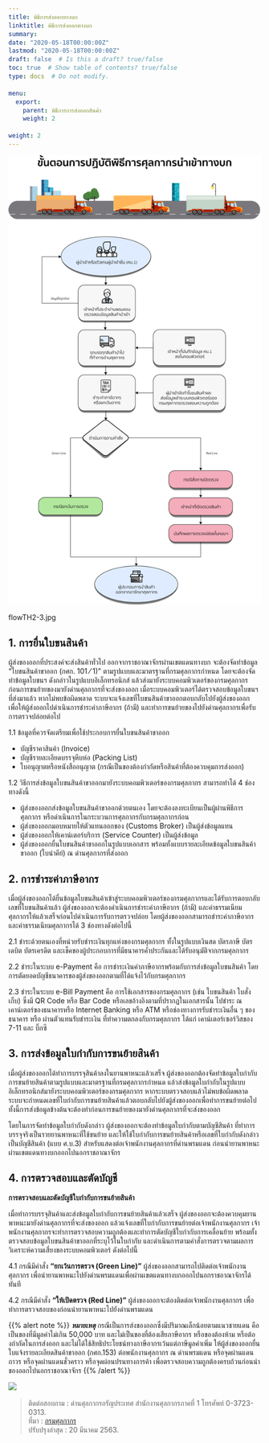```yaml
---
title: พิธีการส่งออกทางบก
linktitle: พิธีการส่งออกทางบก
summary:
date: "2020-05-18T00:00:00Z"
lastmod: "2020-05-18T00:00:00Z"
draft: false  # Is this a draft? true/false
toc: true  # Show table of contents? true/false
type: docs  # Do not modify.

menu:
  export:
    parent: พิธีการการส่งออกสินค้า
    weight: 2

weight: 2
---
```


![](https://github.com/ecs-support/ECS_contents/raw/master/ECS_Academia/content/customs/import-export/import/img/flowTH1-1.jpg)

flowTH2-3.jpg


## 1. การยื่นใบขนสินค้า

ผู้ส่งของออกที่ประสงค์จะส่งสินค้าทั่วไป ออกจากราชอาณาจักรผ่านเขตแดนทางบก จะต้องจัดทำข้อมูล “ใบขนสินค้าขาออก (กศก. 101 ⁄ 1)” ตามรูปแบบและมาตรฐานที่กรมศุลกากรกำหนด โดยจะต้องจัดทำข้อมูลใบขนฯ ดังกล่าวในรูปแบบอิเล็กทรอนิกส์ แล้วส่งมายังระบบคอมพิวเตอร์ของกรมศุลกากร ก่อนการขนย้ายของมายังด่านศุลกากรที่จะส่งของออก เมื่อระบบคอมพิวเตอร์ได้ตรวจสอบข้อมูลใบขนฯ ที่ส่งมาแล้ว หากไม่พบข้อผิดพลาด ระบบจะแจ้งเลขที่ใบขนสินค้าขาออกตอบกลับไปยังผู้ส่งของออก เพื่อให้ผู้ส่งออกไปดำเนินการชำระค่าภาษีอากร (ถ้ามี) และทำการขนย้ายของไปยังด่านศุลกากรเพื่อรับการตรวจปล่อยต่อไป

1.1 ข้อมูลที่ควรจัดเตรียมเพื่อใช้ประกอบการยื่นใบขนสินค้าขาออก

-   บัญชีราคาสินค้า (Invoice)      
-   บัญชีรายละเอียดบรรจุหีบห่อ (Packing List)      
-   ใบอนุญาตหรือหนังสืออนุญาต (กรณีเป็นของต้องกำกัดหรือสินค้าที่ต้องควบคุมการส่งออก)      

1.2 วิธีการส่งข้อมูลใบขนสินค้าขาออกมายังระบบคอมพิวเตอร์ของกรมศุลกากร สามารถทำได้ 4 ช่องทางดังนี้

-   ผู้ส่งของออกส่งข้อมูลใบขนสินค้าขาออกด้วยตนเอง โดยจะต้องลงทะเบียนเป็นผู้ผ่านพิธีการศุลกากร หรือดำเนินการในกระบวนการศุลกากรกับกรมศุลกากรก่อน
-   ผู้ส่งของออกมอบหมายให้ตัวแทนออกของ (Customs Broker) เป็นผู้ส่งข้อมูลแทน
-   ผู้ส่งของออกให้เคาน์เตอร์บริการ (Service Counter) เป็นผู้ส่งข้อมูล
-   ผู้ส่งของออกยื่นใบขนสินค้าขาออกในรูปแบบเอกสาร พร้อมทั้งแบบรายละเอียดข้อมูลใบขนสินค้าขาออก (ใบนําคีย์) ณ ด่านศุลกากรที่ส่งออก

## 2. การชำระค่าภาษีอากร

เมื่อผู้ส่งของออกได้ยื่นข้อมูลใบขนสินค้าเข้าสู่ระบบคอมพิวเตอร์ของกรมศุลกากรและได้รับการตอบกลับเลขที่ใบขนสินค้าแล้ว ผู้ส่งของออกจะต้องดำเนินการชำระค่าภาษีอากร (ถ้ามี) และค่าธรรมเนียมศุลกากรให้แล้วเสร็จก่อนไปดำเนินการรับการตรวจปล่อย โดยผู้ส่งของออกสามารถชำระค่าภาษีอากรและค่าธรรมเนียมศุลกากรได้ 3 ช่องทางดังต่อไปนี้

2.1 ชำระด้วยตนเองที่หน่วยรับชำระเงินทุกแห่งของกรมศุลกากร ทั้งในรูปแบบเงินสด บัตรภาษี บัตรเดบิต บัตรเครดิต และเช็คของผู้ประกอบการที่มีธนาคารค้ำประกันและได้รับอนุมัติจากกรมศุลกากร

2.2 ชำระในระบบ e-Payment คือ การชำระเงินค่าภาษีอากรพร้อมกับการส่งข้อมูลใบขนสินค้า โดยการตัดยอดบัญชีธนาคารของผู้ส่งของออกตามที่ได้แจ้งไว้กับกรมศุลกากร

2.3 ชำระในระบบ e-Bill Payment คือ การใช้เอกสารของกรมศุลกากร (เช่น ใบขนสินค้า ใบสั่งเก็บ) ซึ่งมี QR Code หรือ Bar Code หรือเลขอ้างอิงตามที่ปรากฏในเอกสารนั้น ไปชำระ ณ เคาน์เตอร์ของธนาคารหรือ Internet Banking หรือ ATM หรือช่องทางการรับชำระเงินอื่น ๆ ของธนาคาร หรือ ผ่านตัวแทนรับชำระเงิน ที่ทำความตกลงกับกรมศุลกากร ได้แก่ เคาน์เตอร์เซอร์วิสของ 7-11 และ บิ๊กซี

## 3. การส่งข้อมูลใบกำกับการขนย้ายสินค้า

เมื่อผู้ส่งของออกได้ทำการบรรจุสินค้าลงในยานพาหนะแล้วเสร็จ ผู้ส่งของออกต้องจัดทำข้อมูลใบกำกับการขนย้ายสินค้าตามรูปแบบและมาตรฐานที่กรมศุลกากรกำหนด แล้วส่งข้อมูลใบกำกับในรูปแบบอิเล็กทรอนิกส์มายังระบบคอมพิวเตอร์ของกรมศุลกากร หากระบบตรวจสอบแล้วไม่พบข้อผิดพลาด ระบบจะกำหนดเลขที่ใบกำกับการขนย้ายสินค้าแล้วตอบกลับไปยังผู้ส่งของออกเพื่อทำการขนย้ายต่อไป ทั้งนี้การส่งข้อมูลข้างต้นจะต้องทำก่อนการขนย้ายของมายังด่านศุลกากรที่จะส่งของออก

โดยในการจัดทำข้อมูลใบกำกับดังกล่าว ผู้ส่งของออกจะต้องทำข้อมูลใบกำกับตามบัญชีสินค้า ที่ทำการบรรจุจริงเป็นรายยานพาหนะที่ใช้ขนย้าย และให้ใช้ใบกำกับการขนย้ายสินค้าหรือเลขที่ใบกำกับดังกล่าวเป็นบัญชีสินค้า (แบบ ศ.บ.3) สำหรับแสดงต่อเจ้าพนักงานศุลกากรที่ด่านพรมแดน ก่อนนำยานพาหนะผ่านเขตแดนทางบกออกไปนอกราชอาณาจักร

## 4. การตรวจสอบและตัดบัญชี

**การตรวจสอบและตัดบัญชีใบกำกับการขนย้ายสินค้า**

เมื่อทำการบรรจุสินค้าและส่งข้อมูลใบกำกับการขนย้ายสินค้าแล้วเสร็จ ผู้ส่งของออกจะต้องควบคุมยานพาหนะมายังด่านศุลกากรที่จะส่งของออก แล้วแจ้งเลขที่ใบกำกับการขนย้ายต่อเจ้าพนักงานศุลกากร เจ้าพนักงานศุลกากรจะทำการตรวจสอบความถูกต้องและทำการตัดบัญชีใบกำกับการเคลื่อนย้าย พร้อมทั้งตรวจสอบข้อมูลใบขนสินค้าขาออกที่ระบุไว้ในใบกำกับ และดำเนินการตามคำสั่งการตรวจตามผลการวิเคราะห์ความเสี่ยงของระบบคอมพิวเตอร์ ดังต่อไปนี้

4.1 กรณีมีคำสั่ง  **“ยกเว้นการตรวจ (Green Line)”**  ผู้ส่งของออกสามารถไปติดต่อเจ้าพนักงานศุลกากร เพื่อนำยานพาหนะไปยังด่านพรมแดนเพื่อผ่านเขตแดนทางบกออกไปนอกราชอาณาจักรได้ทันที

4.2 กรณีมีคำสั่ง  **“ให้เปิดตรวจ (Red Line)”**  ผู้ส่งของออกจะต้องติดต่อเจ้าพนักงานศุลกากร เพื่อทำการตรวจสอบของก่อนนำยานพาหนะไปยังด่านพรมแดน

{{% alert note %}}
**_หมายเหตุ_**  กรณีเป็นการส่งของออกซึ่งมีปริมาณเล็กน้อยตามแนวชายแดน คือเป็นของที่มีมูลค่าไม่เกิน 50,000 บาท และไม่เป็นของที่ต้องเสียภาษีอากร หรือของต้องห้าม หรือต้องกํากัดในการส่งออก และไม่ได้ใช้สิทธิประโยชน์ทางภาษีอากรเว้นแต่ภาษีมูลค่าเพิ่ม ให้ผู้ส่งของออกยื่นใบแจ้งรายละเอียดสินค้าขาออก (กศก.153) ต่อพนักงานศุลกากร ณ ด่านพรมแดน หรือจุดผ่านแดนถาวร หรือจุดผ่านแดนชั่วคราว หรือจุดผ่อนปรนทางการค้า เพื่อตรวจสอบความถูกต้องครบถ้วนก่อนนำของออกไปนอกราชอาณาจักร
{{% /alert %}}

![](http://www.customs.go.th/data_files/8ae1611b3bda95f9a0ed2953787fb446.jpg)


> ติดต่อสอบถาม : ด่านศุลกากรอรัญประเทศ สำนักงานศุลกากรภาคที่ 1 โทรศัพท์ 0-3723-0313.  
>ที่มา :  [กรมศุลกากร](http://www.customs.go.th/content_with_menu1.php?ini_menu=menu_business_160421_02&ini_content=business_160426_02_160914_02_160914_01&root_left_menu=menu_business_160421_02_160421_02&lang=th&root_left_menu=menu_business_160421_02_160421_02&left_menu=menu_business_160421_02_160421_02_160914_01)  
ปรับปรุงล่าสุด : 20 มีนาคม 2563.